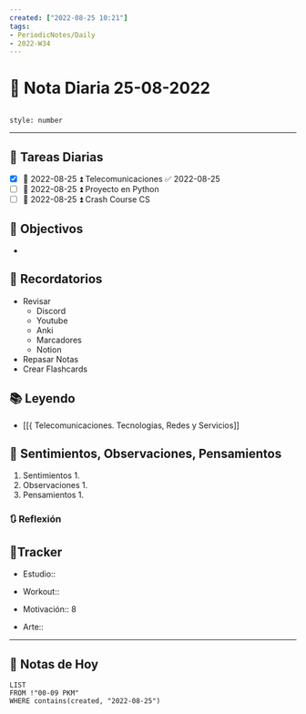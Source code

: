```yaml
---
created: ["2022-08-25 10:21"]
tags:
- PeriodicNotes/Daily
- 2022-W34
---
```


# 📅 Nota Diaria 25-08-2022
```toc

style: number

```

---
## 🔷 Tareas Diarias
- [x] 📅 2022-08-25 ⏫ Telecomunicaciones ✅ 2022-08-25
- [ ] 📅 2022-08-25 ⏫ Proyecto en Python
- [ ] 📅 2022-08-25 ⏫ Crash Course CS

## 🎯 Objectivos
- 
## 📕 Recordatorios
- Revisar
	- Discord
	- Youtube
	- Anki
	- Marcadores
	- Notion
- Repasar Notas
- Crear Flashcards

## 📚 Leyendo
- [[{ Telecomunicaciones. Tecnologias, Redes y Servicios]]
## 💬 Sentimientos, Observaciones, Pensamientos 
1. Sentimientos
	1. 
2. Observaciones
	1. 
3. Pensamientos
	1. 
### 🔃 Reflexión

## 🔷Tracker

- Estudio::

- Workout::

- Motivación:: 8

- Arte::
---

## 📅 Notas de Hoy
```dataview
LIST 
FROM !"00-09 PKM" 
WHERE contains(created, "2022-08-25")
```